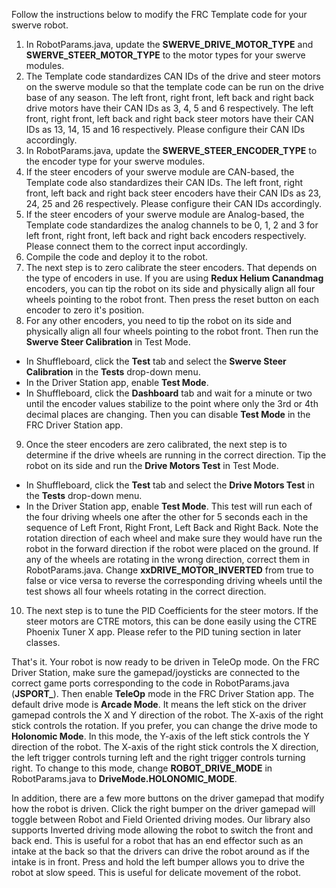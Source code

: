 Follow the instructions below to modify the FRC Template code for your swerve robot.
1. In RobotParams.java, update the **SWERVE_DRIVE_MOTOR_TYPE** and **SWERVE_STEER_MOTOR_TYPE** to the motor types for your swerve modules.
2. The Template code standardizes CAN IDs of the drive and steer motors on the swerve module so that the template code can be run on the drive base of any season. The left front, right front, left back and right back drive motors have their CAN IDs as 3, 4, 5 and 6 respectively. The left front, right front, left back and right back steer motors have their CAN IDs as 13, 14, 15 and 16 respectively. Please configure their CAN IDs accordingly.
3. In RobotParams.java, update the **SWERVE_STEER_ENCODER_TYPE** to the encoder type for your swerve modules.
4. If the steer encoders of your swerve module are CAN-based, the Template code also standardizes their CAN IDs. The left front, right front, left back and right back steer encoders have their CAN IDs as 23, 24, 25 and 26 respectively. Please configure their CAN IDs accordingly.
5. If the steer encoders of your swerve module are Analog-based, the Template code standardizes the analog channels to be 0, 1, 2 and 3 for left front, right front, left back and right back encoders respectively. Please connect them to the correct input accordingly.
6. Compile the code and deploy it to the robot.
7. The next step is to zero calibrate the steer encoders. That depends on the type of encoders in use. If you are using **Redux Helium Canandmag** encoders, you can tip the robot on its side and physically align all four wheels pointing to the robot front. Then press the reset button on each encoder to zero it's position.
8. For any other encoders, you need to tip the robot on its side and physically align all four wheels pointing to the robot front. Then run the **Swerve Steer Calibration** in Test Mode.
 * In Shuffleboard, click the **Test** tab and select the **Swerve Steer Calibration** in the **Tests** drop-down menu.
 * In the Driver Station app, enable **Test Mode**.
 * In Shuffleboard, click the **Dashboard** tab and wait for a minute or two until the encoder values stabilize to the point where only the 3rd or 4th decimal places are changing. Then you can disable **Test Mode** in the FRC Driver Station app.
9. Once the steer encoders are zero calibrated, the next step is to determine if the drive wheels are running in the correct direction. Tip the robot on its side and run the **Drive Motors Test** in Test Mode.
 * In Shuffleboard, click the **Test** tab and select the **Drive Motors Test** in the **Tests** drop-down menu.
 * In the Driver Station app, enable **Test Mode**. This test will run each of the four driving wheels one after the other for 5 seconds each in the sequence of Left Front, Right Front, Left Back and Right Back. Note the rotation direction of each wheel and make sure they would have run the robot in the forward direction if the robot were placed on the ground. If any of the wheels are rotating in the wrong direction, correct them in RobotParams.java. Change **xxDRIVE_MOTOR_INVERTED** from true to false or vice versa to reverse the corresponding driving wheels until the test shows all four wheels rotating in the correct direction.
10. The next step is to tune the PID Coefficients for the steer motors. If the steer motors are CTRE motors, this can be done easily using the CTRE Phoenix Tuner X app. Please refer to the PID tuning section in later classes.

That's it. Your robot is now ready to be driven in TeleOp mode. On the FRC Driver Station, make sure the gamepad/joysticks are connected to the correct game ports corresponding to the code in RobotParams.java (**JSPORT_**). Then enable **TeleOp** mode in the FRC Driver Station app. The default drive mode is **Arcade Mode**. It means the left stick on the driver gamepad controls the X and Y direction of the robot. The X-axis of the right stick controls the rotation. If you prefer, you can change the drive mode to **Holonomic Mode**. In this mode, the Y-axis of the left stick controls the Y direction of the robot. The X-axis of the right stick controls the X direction, the left trigger controls turning left and the right trigger controls turning right. To change to this mode, change **ROBOT_DRIVE_MODE** in RobotParams.java to **DriveMode.HOLONOMIC_MODE**.

In addition, there are a few more buttons on the driver gamepad that modify how the robot is driven. Click the right bumper on the driver gamepad will toggle between Robot and Field Oriented driving modes. Our library also supports Inverted driving mode allowing the robot to switch the front and back end. This is useful for a robot that has an end effector such as an intake at the back so that the drivers can drive the robot around as if the intake is in front. Press and hold the left bumper allows you to drive the robot at slow speed. This is useful for delicate movement of the robot.

